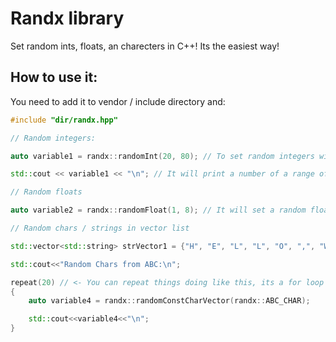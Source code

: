 # Randx library
Set random ints, floats, an charecters in C++! Its the easiest way!

## How to use it:

You need to add it to vendor / include directory and:

```cpp
#include "dir/randx.hpp"

// Random integers:

auto variable1 = randx::randomInt(20, 80); // To set random integers with in a range of 20 - 80

std::cout << variable1 << "\n"; // It will print a number of a range of 20 - 80

// Random floats

auto variable2 = randx::randomFloat(1, 8); // It will set a random float of 1 - 8

// Random chars / strings in vector list

std::vector<std::string> strVector1 = {"H", "E", "L", "L", "O", ",", "W", "O", "R", "D", "!"}; // Create an array

std::cout<<"Random Chars from ABC:\n";

repeat(20) // <- You can repeat things doing like this, its a for loop that starts in 0 and repeats it for 20 times
{
    auto variable4 = randx::randomConstCharVector(randx::ABC_CHAR);

    std::cout<<variable4<<"\n";
}

```
